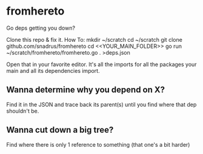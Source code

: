 # fromhereto

Go deps getting you down? 

Clone this repo & fix it. How To:
   mkdir ~/scratch
   cd ~/scratch
   git clone github.com/snadrus/fromhereto
   cd <<YOUR_MAIN_FOLDER>>
   go run ~/scratch/fromhereto/fromhereto.go . >deps.json

Open that in your favorite editor. It's all the imports for all the packages your main and all its dependencies import. 

## Wanna determine why you depend on X? 
Find it in the JSON and trace back its parent(s) until you find where that dep shouldn't be. 

## Wanna cut down a big tree?
Find where there is only 1 reference to something (that one's a bit harder)
